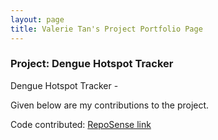 ```yaml
---
layout: page
title: Valerie Tan's Project Portfolio Page
---
```


### Project: Dengue Hotspot Tracker

Dengue Hotspot Tracker -

Given below are my contributions to the project.

Code contributed: [RepoSense link](https://nus-cs2103-ay2223s2.github.io/tp-dashboard/?search=valerietanhx&breakdown=true&sort=groupTitle&sortWithin=title&since=2023-02-17&timeframe=commit&mergegroup=&groupSelect=groupByRepos&checkedFileTypes=docs~functional-code~test-code~other)

